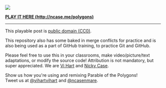 ![](http://i.imgur.com/NcsRW1q.png)

**[PLAY IT HERE (http://ncase.me/polygons)](http://ncase.me/polygons)**

---

This playable post is [public domain (CC0)](http://creativecommons.org/publicdomain/zero/1.0).

This repository also has some baked in merge conflicts for practice and 
is also being used as a part of GitHub training, to practice Git and GitHub.

Please feel free to use this in your classrooms,
make video/picture/text adaptations,
or modify the source code!
Attribution is not mandatory, but super appreciated.
We are [Vi Hart](http://vihart.com/) and [Nicky Case](http://ncase.me/).

Show us how you're using and remixing Parable of the Polygons!    
Tweet us at
[@vihartvihart](https://twitter.com/vihartvihart) and
[@ncasenmare](https://twitter.com/ncasenmare).
